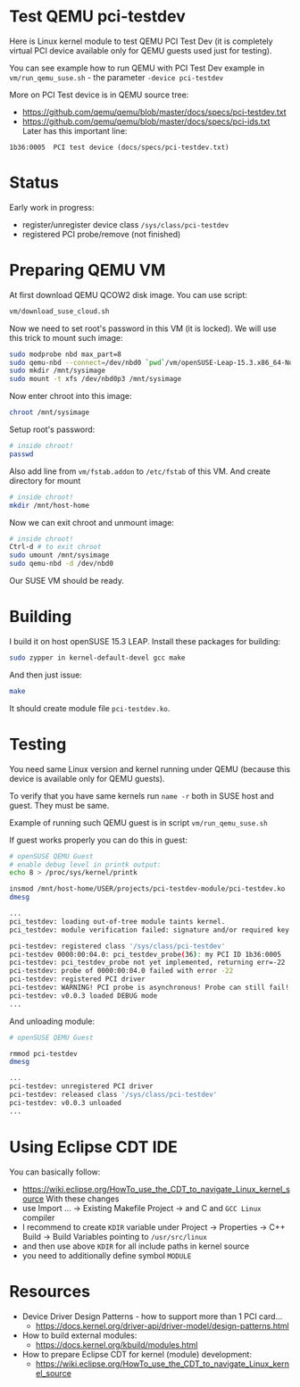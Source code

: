 # Test QEMU pci-testdev

Here is Linux kernel module to test QEMU PCI Test Dev (it is completely
virtual PCI device available only for QEMU guests used just
for testing).

You can see example how to run QEMU with PCI Test Dev example
in `vm/run_qemu_suse.sh` - the parameter `-device pci-testdev`

More on PCI Test device is in QEMU source tree:
- https://github.com/qemu/qemu/blob/master/docs/specs/pci-testdev.txt
- https://github.com/qemu/qemu/blob/master/docs/specs/pci-ids.txt
Later has this important line:
```
1b36:0005  PCI test device (docs/specs/pci-testdev.txt)
```

# Status

Early work in progress:
* register/unregister device class `/sys/class/pci-testdev`
* registered PCI probe/remove (not finished)

# Preparing QEMU VM

At first download QEMU QCOW2 disk image. You can use script:
```bash
vm/download_suse_cloud.sh
```
Now we need to set root's password in this VM (it is locked). We will use
this trick to mount such image:
```bash
sudo modprobe nbd max_part=8
sudo qemu-nbd --connect=/dev/nbd0 `pwd`/vm/openSUSE-Leap-15.3.x86_64-NoCloud.qcow2
sudo mkdir /mnt/sysimage
sudo mount -t xfs /dev/nbd0p3 /mnt/sysimage
```
Now enter chroot into this image:
```bash
chroot /mnt/sysimage
```
Setup root's password:
```bash
# inside chroot!
passwd
```
Also add line from `vm/fstab.addon` to `/etc/fstab` of this VM.
And create directory for mount
```bash
# inside chroot!
mkdir /mnt/host-home
```
Now we can exit chroot and unmount image:
```bash
# inside chroot!
Ctrl-d # to exit chroot
sudo umount /mnt/sysimage
sudo qemu-nbd -d /dev/nbd0
```
Our SUSE VM should be ready.

# Building

I build it on host openSUSE 15.3 LEAP. Install these packages for building:
```bash
sudo zypper in kernel-default-devel gcc make
```

And then just issue:
```bash
make
```
It should create module file `pci-testdev.ko`.

# Testing

You need same Linux version and kernel running under QEMU (because this device
is available only for QEMU guests).

To verify that you have same kernels run `name -r` both in SUSE host
and guest. They must be same.

Example of running such QEMU guest is in script `vm/run_qemu_suse.sh`

If guest works properly you can do this in guest:
```bash
# openSUSE QEMU Guest
# enable debug level in printk output:
echo 8 > /proc/sys/kernel/printk

insmod /mnt/host-home/USER/projects/pci-testdev-module/pci-testdev.ko
dmesg

...
pci_testdev: loading out-of-tree module taints kernel.
pci_testdev: module verification failed: signature and/or required key missing - tainting kernel

pci-testdev: registered class '/sys/class/pci-testdev'
pci-testdev 0000:00:04.0: pci_testdev_probe(36): my PCI ID 1b36:0005
pci-testdev: pci_testdev_probe not yet implemented, returning err=-22
pci-testdev: probe of 0000:00:04.0 failed with error -22
pci-testdev: registered PCI driver
pci-testdev: WARNING! PCI probe is asynchronous! Probe can still fail!
pci-testdev: v0.0.3 loaded DEBUG mode
...
```

And unloading module:
```bash
# openSUSE QEMU Guest

rmmod pci-testdev
dmesg

...
pci-testdev: unregistered PCI driver
pci-testdev: released class '/sys/class/pci-testdev'
pci-testdev: v0.0.3 unloaded
...
```
# Using Eclipse CDT IDE

You can basically follow:
- https://wiki.eclipse.org/HowTo_use_the_CDT_to_navigate_Linux_kernel_source
With these changes
- use Import ... -> Existing Makefile Project -> and C and `GCC Linux` compiler
- I recommend to create `KDIR` variable under Project -> Properties ->
  C++ Build -> Build Variables pointing to `/usr/src/linux`
- and then use above `KDIR` for all include paths in kernel source
- you need to additionally define symbol `MODULE`

# Resources
* Device Driver Design Patterns - how to support more than 1 PCI card...
  - https://docs.kernel.org/driver-api/driver-model/design-patterns.html
* How to build external modules:
  - https://docs.kernel.org/kbuild/modules.html
* How to prepare Eclipse CDT for kernel (module) development:
  - https://wiki.eclipse.org/HowTo_use_the_CDT_to_navigate_Linux_kernel_source
